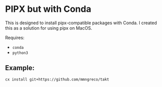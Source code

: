 # PIPX but with Conda

This is designed to install pipx-compatible packages with Conda. I created this
as a solution for using pipx on MacOS.

Requires:

- `conda`
- `python3`


## Example:

```bash
cx install git+https://github.com/mmngreco/takt
```

